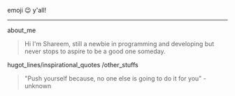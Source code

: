 emoji :wink: y'all!
***
about_me
>  Hi I'm Shareem, still a newbie in programming and developing but never stops to aspire to be a good one someday.

hugot_lines/inspirational_quotes /other_stuffs
> "Push yourself because, no one else is going to do it for you" - unknown
